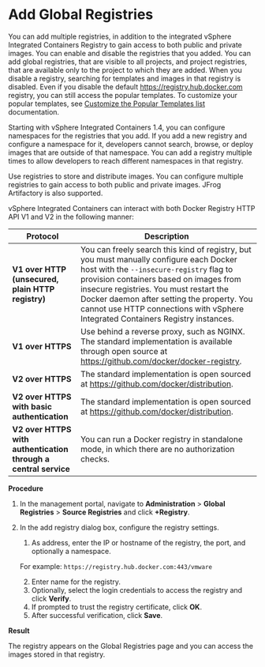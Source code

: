 # Add Global Registries #

You can add multiple registries, in addition to the integrated vSphere Integrated Containers Registry to gain access to both public and private images. You can enable and disable the registries that you added. You can add global registries, that are visible to all projects, and project registries, that are available only to the project to which they are added. When you disable a registry, searching for templates and images in that registry is disabled. Even if you disable the default https://registry.hub.docker.com registry, you can still access the popular templates. To customize your popular templates, see [Customize the Popular Templates list](https://github.com/vmware/admiral/wiki/Configuration-guide#customize-the-popular-templates-list) documentation.

Starting with vSphere Integrated Containers 1.4, you can configure namespaces for the registries that you add. If you add a new registry and configure a namespace for it, developers cannot search, browse, or deploy images that are outside of that namespace. You can add a registry multiple times to allow developers to reach different namespaces in that registry.  

Use registries to store and distribute images. You can configure multiple registries to gain access to both public and private images. JFrog Artifactory is also supported.

vSphere Integrated Containers can interact with both Docker Registry HTTP API V1 and V2 in the following manner:

Protocol | Description
------------ | -------------
**V1 over HTTP (unsecured, plain HTTP registry)** | You can freely search this kind of registry, but you must manually configure each Docker host with the `--insecure-registry` flag to provision containers based on images from insecure registries. You must restart the Docker daemon after setting the property. You cannot use HTTP connections with vSphere Integrated Containers Registry instances.
**V1 over HTTPS** | Use behind a reverse proxy, such as NGINX. The standard implementation is available through open source at https://github.com/docker/docker-registry.
**V2 over HTTPS** | The standard implementation is open sourced at https://github.com/docker/distribution.
**V2 over HTTPS with basic authentication** | The standard implementation is open sourced at https://github.com/docker/distribution.
**V2 over HTTPS with authentication through a central service** | You can run a Docker registry in standalone mode, in which there are no authorization checks.


**Procedure**

1. In the management portal, navigate to **Administration** > **Global Registries** > **Source Registries** and click **+Registry**.

2. In the add registry dialog box, configure the registry settings.
	1. As address, enter the IP or hostname of the registry, the port, and optionally a namespace.

	For example: `https://registry.hub.docker.com:443/vmware`

	2. Enter name for the registry.
	3. Optionally, select the login credentials to access the registry and click **Verify**.
	4. If prompted to trust the registry certificate, click **OK**.
	5. After successful verification, click **Save**.


**Result**

The registry appears on the Global Registries page and you can access the images stored in that registry.
